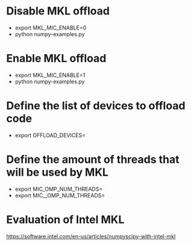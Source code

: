 # Disable MKL offload

* export MKL_MIC_ENABLE=0
* python numpy-examples.py

# Enable MKL offload

* export MKL_MIC_ENABLE=1
* python numpy-examples.py

# Define the list of devices to offload code

* export OFFLOAD_DEVICES=

# Define the amount of threads that will be used by MKL

* export MIC_OMP_NUM_THREADS=<value>
* export MIC_<number>_OMP_NUM_THREADS=<value>

# Evaluation of Intel MKL
https://software.intel.com/en-us/articles/numpyscipy-with-intel-mkl

